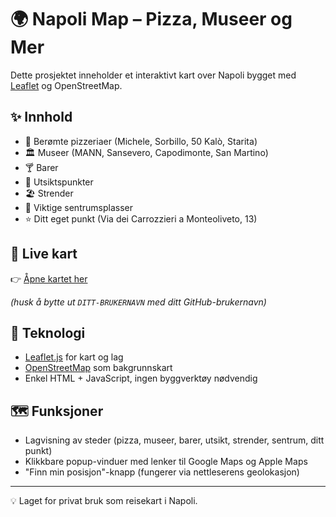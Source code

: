 # 🌍 Napoli Map – Pizza, Museer og Mer

Dette prosjektet inneholder et interaktivt kart over Napoli bygget med [Leaflet](https://leafletjs.com) og OpenStreetMap.

## ✨ Innhold
- 🍕 Berømte pizzeriaer (Michele, Sorbillo, 50 Kalò, Starita)
- 🏛 Museer (MANN, Sansevero, Capodimonte, San Martino)
- 🍸 Barer
- 👀 Utsiktspunkter
- 🏖 Strender
- 📍 Viktige sentrumsplasser
- ⭐ Ditt eget punkt (Via dei Carrozzieri a Monteoliveto, 13)

## 🚀 Live kart
👉 [Åpne kartet her](https://DITT-BRUKERNAVN.github.io/napoli-map/)

*(husk å bytte ut `DITT-BRUKERNAVN` med ditt GitHub-brukernavn)*

## 🔧 Teknologi
- [Leaflet.js](https://leafletjs.com/) for kart og lag
- [OpenStreetMap](https://www.openstreetmap.org/) som bakgrunnskart
- Enkel HTML + JavaScript, ingen byggverktøy nødvendig

## 🗺️ Funksjoner
- Lagvisning av steder (pizza, museer, barer, utsikt, strender, sentrum, ditt punkt)
- Klikkbare popup-vinduer med lenker til Google Maps og Apple Maps
- "Finn min posisjon"-knapp (fungerer via nettleserens geolokasjon)

---

💡 Laget for privat bruk som reisekart i Napoli.
